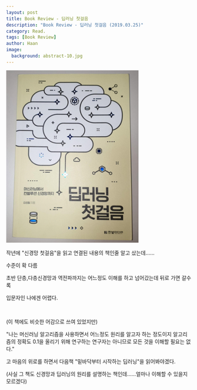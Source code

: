 ```yaml
---
layout: post
title: Book Review - 딥러닝 첫걸음
description: "Book Review - 딥러닝 첫걸음 (2019.03.25)" 
category: Read.
tags: [Book Review]
author: Haan
image:
  background: abstract-10.jpg
---
```

<img src="/assets/img/BR_190325.jpg" width="360">
<br/>
<p>작년에 "신경망 첫걸음"을 읽고 연결된 내용의 책인줄 알고 샀는데......</p>
<p>수준이 확 다름</p>
<p>초반 단층,다층신경망과 역전파까지는 어느정도 이해를 하고 넘어갔는데 뒤로 가면 갈수록 </p>
<p>입문자인 나에겐 어렵다.</p>
<br>
<p>(이 책에도 비슷한 어감으로 쓰여 있었지만)</p>
<p>"나는 머신러닝 알고리즘을 사용하면서 어느정도 원리를 알고자 하는 정도이지 알고리즘의 정확도 0.1을 올리기 위해 연구하는 연구자는 아니므로 모든 것을 이해할 필요는 없다."</p>
<p>고 마음의 위로를 하면서 다음책 "밑바닥부터 시작하는 딥러닝"을 읽어봐야겠다.</p>
<p>(사실 그 책도 신경망과 딥러닝의 원리를 설명하는 책인데......얼마나 이해할 수 있을지 모르겠다)</p>